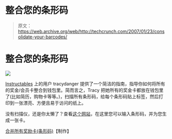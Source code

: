 # 整合您的条形码

> 原文：<https://web.archive.org/web/http://techcrunch.com/2007/01/23/consolidate-your-barcodes/>

# 整合您的条形码

![](img/cbaa61cba2607c494ba9c1c23db6b62d.png)

[Instructables](https://web.archive.org/web/20210228044647/http://www.instructables.com/) 上的用户 tracydanger 提供了一个简洁的指南，指导你如何将所有的奖金/会员卡整合到钱包里。简而言之，Tracy 把她所有的奖金卡都放在钱包里了(比如简历，购物卡等等。)，扫描所有条形码，给每个条形码贴上标签，然后打印到一张漂亮、方便且易于访问的纸上。

没有扫描仪，还是你太懒了？查看[这个网站](https://web.archive.org/web/20210228044647/http://www.justoneclubcard.com/)，在这里您可以输入条形码，并为您生成一张卡。

[合并所有奖励卡(条形码)](https://web.archive.org/web/20210228044647/http://www.makezine.com/blog/archive/2007/01/consolidate_all.html)【制作】